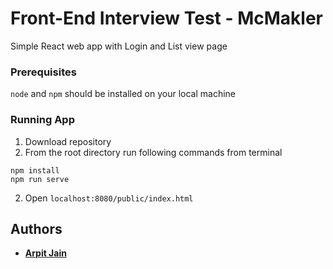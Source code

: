 # Front-End Interview Test - McMakler

Simple React web app with Login and List view page

### Prerequisites

`node` and `npm` should be installed on your local machine

### Running App

1. Download repository
2. From the root directory run following commands from terminal

```
npm install
npm run serve
```

2. Open `localhost:8080/public/index.html`

## Authors

* **[Arpit Jain](http://arpitjain.me)**


